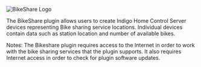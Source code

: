 ![BikeShare Logo](https://github.com/DaveL17/BikeShare/wiki/img/img_BikeShareLogo.png)

The BikeShare plugin allows users to create Indigo Home Control Server 
devices representing Bike sharing service locations. Individual 
devices contain data such as station location and number of available 
bikes.

Notes: The Bikeshare plugin requires access to the Internet in order 
to work with the bike sharing services that the plugin supports. It 
also requires Internet access in order to check for plugin software 
updates.
